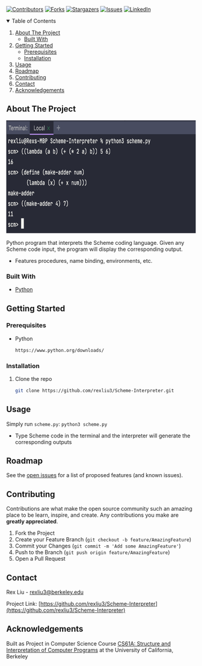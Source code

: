 [![Contributors][contributors-shield]][contributors-url]
[![Forks][forks-shield]][forks-url]
[![Stargazers][stars-shield]][stars-url]
[![Issues][issues-shield]][issues-url]
[![LinkedIn][linkedin-shield]][linkedin-url]

<!-- TABLE OF CONTENTS -->
<details open="open">
  <summary>Table of Contents</summary>
  <ol>
    <li>
      <a href="#about-the-project">About The Project</a>
      <ul>
        <li><a href="#built-with">Built With</a></li>
      </ul>
    </li>
    <li>
      <a href="#getting-started">Getting Started</a>
      <ul>
        <li><a href="#prerequisites">Prerequisites</a></li>
        <li><a href="#installation">Installation</a></li>
      </ul>
    </li>
    <li><a href="#usage">Usage</a></li>
    <li><a href="#roadmap">Roadmap</a></li>
    <li><a href="#contributing">Contributing</a></li>
    <li><a href="#contact">Contact</a></li>
    <li><a href="#acknowledgements">Acknowledgements</a></li>
  </ol>
</details>


<!-- ABOUT THE PROJECT -->
## About The Project
<p align="center">
  <img width="700" height="300" src="images/screenshot.png">
</p>

Python program that interprets the Scheme coding language. Given any Scheme code input, the program will display the corresponding output.
* Features procedures, name binding, environments, etc.

### Built With
* [Python](https://www.python.org/)


## Getting Started
### Prerequisites
* Python
  ```sh
  https://www.python.org/downloads/
  ```

### Installation
1. Clone the repo
   ```sh
   git clone https://github.com/rexliu3/Scheme-Interpreter.git
   ```


<!-- USAGE EXAMPLES -->
## Usage
Simply run `scheme.py`: ``` python3 scheme.py ```
* Type Scheme code in the terminal and the interpreter will generate the corresponding outputs


<!-- ROADMAP -->
## Roadmap
See the [open issues](https://github.com/rexliu3/Scheme-Interpreter/issues) for a list of proposed features (and known issues).


<!-- CONTRIBUTING -->
## Contributing
Contributions are what make the open source community such an amazing place to be learn, inspire, and create. Any contributions you make are **greatly appreciated**.

1. Fork the Project
2. Create your Feature Branch (`git checkout -b feature/AmazingFeature`)
3. Commit your Changes (`git commit -m 'Add some AmazingFeature'`)
4. Push to the Branch (`git push origin feature/AmazingFeature`)
5. Open a Pull Request


<!-- CONTACT -->
## Contact
Rex Liu - rexliu3@berkeley.edu

Project Link: [https://github.com/rexliu3/Scheme-Interpreter](https://github.com/rexliu3/Scheme-Interpreter)


## Acknowledgements
Built as Project in Computer Science Course [CS61A: Structure and Interpretation of Computer Programs](https://cs61a.org/) at the University of California, Berkeley


[contributors-shield]: https://img.shields.io/github/contributors/rexliu3/Scheme-Interpreter?style=for-the-badge
[contributors-url]: https://github.com/rexliu3/Scheme-Interpreter/graphs/contributors
[forks-shield]: https://img.shields.io/github/forks/rexliu3/Scheme-Interpreter?style=for-the-badge
[forks-url]: https://github.com/rexliu3/Scheme-Interpreter/network/members
[stars-shield]: https://img.shields.io/github/stars/rexliu3/Scheme-Interpreter?style=for-the-badge
[stars-url]: https://github.com/rexliu3/Scheme-Interpreter/stargazers
[issues-shield]: https://img.shields.io/github/issues/rexliu3/Scheme-Interpreter?style=for-the-badge
[issues-url]: https://github.com/rexliu3/Scheme-Interpreter/issues
[linkedin-shield]: https://img.shields.io/badge/-LinkedIn-black.svg?style=for-the-badge&logo=linkedin&colorB=555
[linkedin-url]: https://linkedin.com/in/rexliu3
